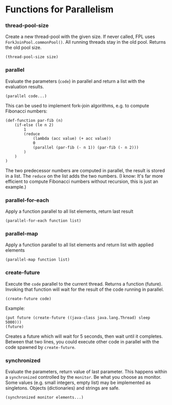 # Functions for Parallelism

### thread-pool-size
Create a new thread-pool with the given size. If never called, FPL uses `ForkJoinPool.commonPool()`.
All running threads stay in the old pool. Returns the old pool size.
```
(thread-pool-size size)
```

### parallel
Evaluate the parameters (`code`) in parallel and return a list with the evaluation results.
```
(parallel code...)
```

This can be used to implement fork-join algorithms, e.g. to compute Fibonacci numbers:

```
(def-function par-fib (n)
	(if-else (le n 2)
		1
		(reduce 
			(lambda (acc value) (+ acc value)) 
			0 
			(parallel (par-fib (- n 1)) (par-fib (- n 2)))
		)
	)
)
```

The two predecessor numbers are computed in parallel, the result is stored in a list.
The `reduce` on the list adds the two numbers. (I know: It's far more efficient to
compute Fibonacci numbers without recursion, this is just an example.)

### parallel-for-each
Apply a function parallel to all list elements, return last result
```
(parallel-for-each function list)
```

### parallel-map
Apply a function parallel to all list elements and return list with applied elements
```
(parallel-map function list)
```

### create-future
Execute the `code` parallel to the current thread. Returns a function (future). Invoking that
function will wait for the result of the code running in parallel. 
```
(create-future code)
```
Example:
```
(put future (create-future ((java-class java.lang.Thread) sleep 5000)))
(future)
```
Creates a future which will wait for 5 seconds, then wait until it completes. Between that
two lines, you could execute other code in parallel with the code spawned by `create-future`.

### synchronized
Evaluate the parameters, return value of last parameter. This happens within a `synchronized` controlled
by the `monitor`. Be what you choose as monitor. Some values (e.g. small integers, empty list) may be
implemented as singletons. Objects (dictionaries) and strings are safe.

```
(synchronized monitor elements...)
```
